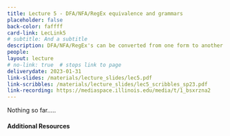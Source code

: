 ```yaml
---
title: Lecture 5 - DFA/NFA/RegEx equivalence and grammars
placeholder: false
back-color: faffff
card-link: LecLink5
# subtitle: And a subtitle
description: DFA/NFA/RegEx's can be converted from one form to another using the simple methods discussed in this lecture. 
people:
layout: lecture
# no-link: true  # stops link to page 
deliverydate: 2023-01-31
link-slides: /materials/lecture_slides/lec5.pdf
link-scribbles: /materials/lecture_slides/lec5_scribbles_sp23.pdf
link-recording: https://mediaspace.illinois.edu/media/t/1_bsxrzna2
---
```


Nothing so far.....

<h4>Additional Resources</h4>








